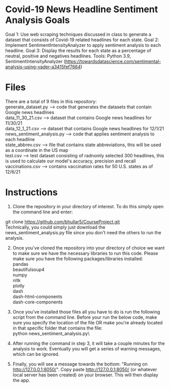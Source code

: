 # Covid-19 News Headline Sentiment Analysis Goals

Goal 1: Use web scraping techniques discussed in class to generate a dataset that consists of Covid-19 related headlines for each state.
Goal 2: Implement SentimentIntensityAnalyzer to apply sentiment analysis to each headline.
Goal 3: Display the results for each state as a percentage of neutral, positive and negatives headlines.
Tools: Python 3.9, SentimentIntensityAnalyzer (https://towardsdatascience.com/sentimental-analysis-using-vader-a3415fef7664) 

# Files

There are a total of 9 files in this repository:  <br/>
  generate_dataset.py --> code that generates the datasets that contain Google news headlines <br/>
  data_11_30_21.csv  --> dataset that contains Google news headlines for 11/30/21  <br/>
  data_12_1_21.csv --> dataset that contains Google news headlines for 12/1/21  <br/>
  news_sentiment_analysis.py --> code that applies sentiment analysis to each headline  <br/>
  state_abbrev.csv --> file that contains state abbreviations, this will be used as a coordinate in the US map   <br/>
  test.csv --> test dataset consisting of radnomly selected 300 headlines, this is used to calculate our model's accuracy, precision and recall  <br/>
  vaccinations.csv --> contains vaccination rates for 50 U.S. states as of 12/6/21 <br/>
  
# Instructions 

1. Clone the repository in your directory of interest. To do this simply open the command line and enter:

 git clone https://github.com/bhullar5/CourseProject.git \
 Technically, you could simply just download the news_sentiment_analysis.py file since you don't need the others to run the analysis. 
 
2. Once you've cloned the repository into your directory of choice we want to make sure we have the necessary libraries to run this code. Please make sure you have the following packages/libraries installed:\
pandas\
beautifulsoup4\
numpy\
nltk\
plotly\
dash  \
dash-html-components\
dash-core-components

3. Once you've installed those files all you have to do is run the following script from the command line. Before your run the below code, make sure you specify the location of the file OR make you're already located in that specific folder that contains the file: \
python news_sentiment_analysis.py\

4. After running the command in step 3, it will take a couple minutes for the analysis to work. Eventually you will get a series of warning messages, which can be ignored.

5. Finally, you will see a message towards the bottom: "Running on http://127.0.0.1:8050/". Copy paste http://127.0.0.1:8050/ (or whatever local server has been created) on your browser. This will then display the app. 
